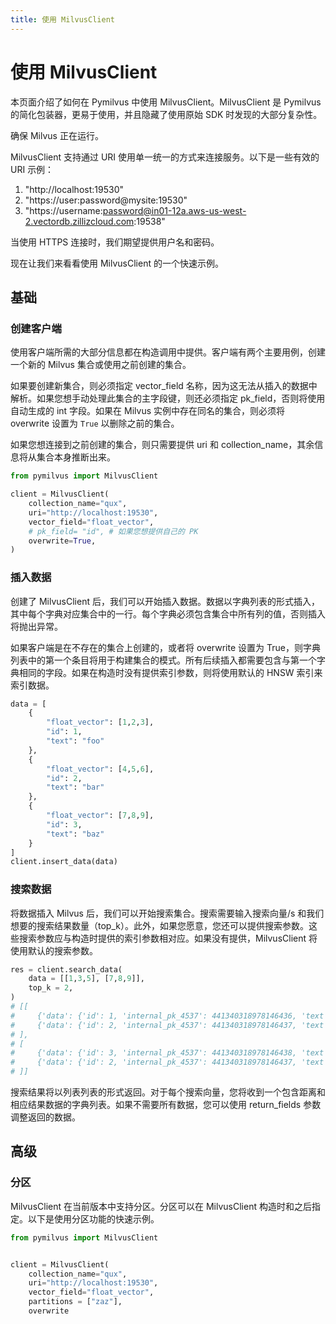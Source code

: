 ```yaml
---
title: 使用 MilvusClient
---
```

# 使用 MilvusClient

本页面介绍了如何在 Pymilvus 中使用 MilvusClient。MilvusClient 是 Pymilvus 的简化包装器，更易于使用，并且隐藏了使用原始 SDK 时发现的大部分复杂性。

<div class="alert note">
    确保 Milvus 正在运行。
</div>

MilvusClient 支持通过 URI 使用单一统一的方式来连接服务。以下是一些有效的 URI 示例：
1. "http://localhost:19530"
2. "https://user:password@mysite:19530"
3. "https://username:password@in01-12a.aws-us-west-2.vectordb.zillizcloud.com:19538"

当使用 HTTPS 连接时，我们期望提供用户名和密码。

现在让我们来看看使用 MilvusClient 的一个快速示例。

## 基础

### 创建客户端

使用客户端所需的大部分信息都在构造调用中提供。客户端有两个主要用例，创建一个新的 Milvus 集合或使用之前创建的集合。

如果要创建新集合，则必须指定 vector_field 名称，因为这无法从插入的数据中解析。如果您想手动处理此集合的主字段键，则还必须指定 pk_field，否则将使用自动生成的 int 字段。如果在 Milvus 实例中存在同名的集合，则必须将 overwrite 设置为 `True` 以删除之前的集合。

如果您想连接到之前创建的集合，则只需要提供 uri 和 collection_name，其余信息将从集合本身推断出来。

```python
from pymilvus import MilvusClient

client = MilvusClient(
    collection_name="qux",
    uri="http://localhost:19530",
    vector_field="float_vector", 
    # pk_field= "id", # 如果您想提供自己的 PK
    overwrite=True,
)
```

### 插入数据

创建了 MilvusClient 后，我们可以开始插入数据。数据以字典列表的形式插入，其中每个字典对应集合中的一行。每个字典必须包含集合中所有列的值，否则插入将抛出异常。

如果客户端是在不存在的集合上创建的，或者将 overwrite 设置为 True，则字典列表中的第一个条目将用于构建集合的模式。所有后续插入都需要包含与第一个字典相同的字段。如果在构造时没有提供索引参数，则将使用默认的 HNSW 索引来索引数据。

```python
data = [
    {
        "float_vector": [1,2,3],
        "id": 1,
        "text": "foo"
    },
    {
        "float_vector": [4,5,6],
        "id": 2,
        "text": "bar"
    },
    {
        "float_vector": [7,8,9],
        "id": 3,
        "text": "baz"
    }
]
client.insert_data(data)
```

### 搜索数据

将数据插入 Milvus 后，我们可以开始搜索集合。搜索需要输入搜索向量/s 和我们想要的搜索结果数量（top_k）。此外，如果您愿意，您还可以提供搜索参数。这些搜索参数应与构造时提供的索引参数相对应。如果没有提供，MilvusClient 将使用默认的搜索参数。

```python
res = client.search_data(
    data = [[1,3,5], [7,8,9]],
    top_k = 2,
)
# [[
#     {'data': {'id': 1, 'internal_pk_4537': 441340318978146436, 'text': 'foo'}, 'score': 5.0},
#     {'data': {'id': 2, 'internal_pk_4537': 441340318978146437, 'text': 'bar'}, 'score': 14.0}
# ],
# [
#     {'data': {'id': 3, 'internal_pk_4537': 441340318978146438, 'text': 'baz'}, 'score': 0.0},
#     {'data': {'id': 2, 'internal_pk_4537': 441340318978146437, 'text': 'bar'}, 'score': 27.0}
# ]]
```

搜索结果将以列表列表的形式返回。对于每个搜索向量，您将收到一个包含距离和相应结果数据的字典列表。如果不需要所有数据，您可以使用 return_fields 参数调整返回的数据。

## 高级

### 分区

MilvusClient 在当前版本中支持分区。分区可以在 MilvusClient 构造时和之后指定。以下是使用分区功能的快速示例。

```python
from pymilvus import MilvusClient


client = MilvusClient(
    collection_name="qux",
    uri="http://localhost:19530",
    vector_field="float_vector",
    partitions = ["zaz"],
    overwrite
